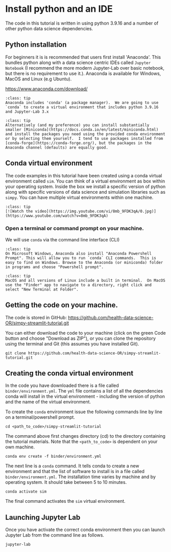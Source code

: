# Install python and an IDE

The code in this tutorial is written in using python 3.9.16 and a number of other python data science dependencies.

## Python installation

For beginners it is is recommended that users first install 'Anaconda'. This bundles python along with a data science centric IDEs called `Jupyter Notebook` (I recommend the more modern Jupyter-Lab over basic notebook, but there is no requirement to use it.). Anaconda is available for Windows, MacOS and Linux (e.g Ubuntu).

https://www.anaconda.com/download/

```{admonition} See also
:class: tip
Anaconda includes 'conda' (a package manager).  We are going to use `conda` to create a virtual environment that includes python 3.9.16 and Jupyter-Lab 3.x
```

```{admonition} My personal preferences
:class: tip
Alternatively (and my preference) you can install substantially smaller [Miniconda](https://docs.conda.io/en/latest/miniconda.html) and install the packages you need using the provided conda environment or by selecting them yourself.  I tend to use packages installed from [conda-forge](https://conda-forge.org/), but the packages in the Anaconda channel (defaults) are equally good.
```

## Conda virtual environment

The code examples in this tutorial have been created using a conda virtual environment called `sim`.  You can think of a virtual environment as box within your operating system.  Inside the box we install a specific version of python along with specific versions of data science and simulation libraries such as `simpy`.  You can have multiple virtual environments within one machine.

```{admonition} Video tutorial
:class: tip
[![Watch the video](https://img.youtube.com/vi/8mb_9FDK3qA/0.jpg)](https://www.youtube.com/watch?v=8mb_9FDK3qA)  
```


### Open a terminal or command prompt on your machine.

We will use `conda` via the command line interface (CLI)

```{admonition} Windows users: Anaconda Powershell Prompt
:class: tip
On Microsoft Windows, Anaconda also install "Anaconda Powershell Prompt". This will allow you to run `conda` CLI commands.  This is easy to find on Windows. Browse to the Anaconda (or miniconda) folder in programs and choose "Powershell prompt".
```

```{admonition} Mac and Linux users: built in terminal
:class: tip
MacOS and all versions of Linux include a built in terminal.  On MacOS use the "Finder" app to navigate to a directory, right click and select "New Terminal at Folder". 
```

## Getting the code on your machine.

The code is stored in GitHub: https://github.com/health-data-science-OR/simpy-streamlit-tutorial.git

You can either download the code to your machine (click on the green Code button and choose "Download as ZIP"), or you can clone the repository using the terminal and Git (this assumes you have installed Git).

```console
git clone https://github.com/health-data-science-OR/simpy-streamlit-tutorial.git
```

## Creating the conda virtual environment

In the code you have downloaded there is a file called `binder/environment.yml`.  The `yml` file contains a list of all the dependencies conda will install in the virtual environment - including the version of python and the name of the virtual environment. 

To create the `conda` environment issue the following commands line by line on a terminal/powershell prompt.

```console
cd <path_to_code>/simpy-streamlit-tutorial
```

The command above first changes directory (cd) to the directory containing the tutorial materials.  Note that the `<path_to_code>` is dependent on your own machine.

```console
conda env create -f binder/environment.yml
```

The next line is a `conda` command.  It tells conda to create a new environment and that the list of software to install is in a file called `binder/environment.yml`.  The installation time varies by machine and by operating system.  It should take between 5 to 10 minutes.

```console
conda activate sim
```

The final command activates the `sim` virtual environment.  

## Launching Jupyter Lab

Once you have activate the correct conda environment then you can launch Jupyter Lab from the command line as follows.

```console
jupyter-lab
```

